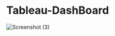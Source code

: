 # Tableau-DashBoard

![Screenshot (3)](https://github.com/Nalesujit/Tableau-DashBoard/assets/119741907/324c3185-961a-4824-8bfc-226a4fdd6c50)
